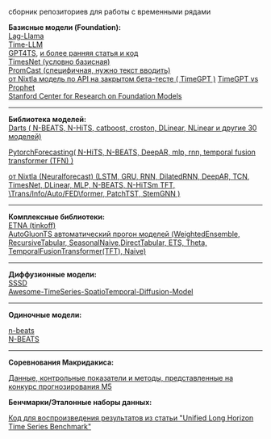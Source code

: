 сборник репозиториев для работы с временными рядами  

**Базисные модели (Foundation):**  
[Lag-Llama](https://github.com/kashif/pytorch-transformer-ts/tree/main)  
[Time-LLM](https://github.com/KimMeen/Time-LLM)  
[GPT4TS](https://github.com/PSacfc/GPT4TS_Adapter), [и более ранняя статья и код](https://github.com/PSacfc/One_Fits_All)  
[TimesNet (условно базисная)](https://github.com/thuml/Time-Series-Library)  
[PromCast (специфичная, нужно текст вводить)](https://github.com/haounsw/pisa)  
[от Nixtla модель по API на закрытом бета-тесте ( TimeGPT )](https://nixtlaverse.nixtla.io/nixtla/index.html)
[TimeGPT vs Prophet](https://github.com/Nixtla/nixtla/tree/main/experiments/prophet)  
[Stanford Center for Research on Foundation Models](https://github.com/stanford-crfm)

---------
**Библиотека моделей:**  
[Darts ( N-BEATS, N-HiTS, catboost, croston, DLinear, NLinear и другие 30 моделей) ](https://github.com/unit8co/darts/tree/master/darts/models)  

[PytorchForecasting( N-HiTS, N-BEATS, DeepAR, mlp, rnn, temporal fusion transformer (TFN) )](https://github.com/jdb78/pytorch-forecasting)

[от Nixtla (Neuralforecast) (LSTM, GRU, RNN, DilatedRNN, DeepAR, TCN, TimesNet, DLinear, MLP, N-BEATS, N-HiTSm TFT, \\Trans/Info/Auto/FED\\former, PatchTST, StemGNN )](https://github.com/Nixtla/neuralforecast)

 -------------- 
**Комплексные библиотеки:**  
[ETNA (tinkoff)](https://github.com/etna-team/etna)    
[AutoGluonTS автоматический прогон моделей (WeightedEnsemble, RecursiveTabular, SeasonalNaive,DirectTabular, ETS, Theta, TemporalFusionTransformer(TFT), Naive)](https://auto.gluon.ai/stable/tutorials/timeseries/forecasting-quick-start.html)

---------
**Диффузионные модели:**  
[SSSD](https://github.com/AI4HealthUOL/SSSD)  
[Awesome-TimeSeries-SpatioTemporal-Diffusion-Model](https://github.com/yyysjz1997/Awesome-TimeSeries-SpatioTemporal-Diffusion-Model)

----------
**Одиночные модели:**  

[n-beats](https://github.com/philipperemy/n-beats)  
[N-BEATS](https://github.com/ServiceNow/N-BEATS)

---------
**Соревнования Макридакиса:**

[Данные, контрольные показатели и методы, представленные на конкурс прогнозирования M5](https://github.com/Mcompetitions/M5-methods)

**Бенчмарки/Эталонные наборы данных:**  

[Код для воспроизведения результатов из статьи "Unified Long Horizon Time Series Benchmark"](https://github.com/MIMUW-RL/Unified-Long-Horizon-Time-Series-Benchmark)